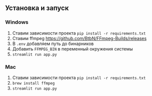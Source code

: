 ## Установка и запуск

### Windows
1. Ставим зависимости проекта `pip install -r requirements.txt`
2. Ставим ffmpeg https://github.com/BtbN/FFmpeg-Builds/releases
3. В `.env` добавляем путь до бинарников
4. Добавить `FFMPEG_BIN` в переменный окружения системы
5. `streamlit run app.py`

### Mac
1. Ставим зависимости проекта `pip install -r requirements.txt`
2. `brew install ffmpeg`
3. `streamlit run app.py`